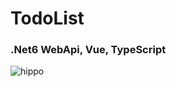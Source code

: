 # TodoList 
### .Net6 WebApi, Vue, TypeScript
![hippo](https://media.giphy.com/media/Xqpn4fG0ivoVXh5RDv/giphy.gif)
